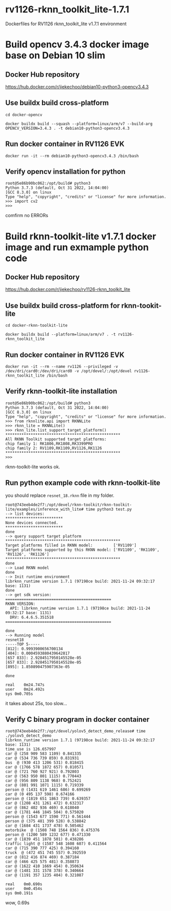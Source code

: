 # rv1126-rknn_toolkit_lite-1.7.1
Dockerfiles for RV1126 rknn_toolkit_lite v1.7.1 environment

# Build opencv 3.4.3 docker image base on Debian 10 slim

## Docker Hub repository

https://hub.docker.com/r/jiekechoo/debian10-python3-opencv3.4.3

## Use buildx build cross-platform

```
cd docker-opencv

docker buildx build --squash --platform=linux/arm/v7 --build-arg OPENCV_VERSION=3.4.3 . -t debian10-python3-opencv3.4.3
```
## Run docker container in RV1126 EVK
```
docker run -it --rm debian10-python3-opencv3.4.3 /bin/bash
```
## Verify opencv installation for python
```
root@5e86b90bc062:/opt/build# python3
Python 3.7.3 (default, Oct 31 2022, 14:04:00) 
[GCC 8.3.0] on linux
Type "help", "copyright", "credits" or "license" for more information.
>>> import cv2
>>>   
```
comfirm no ERRORs

# Build rknn-toolkit-lite v1.7.1 docker image and run exmample python code

## Docker Hub repository

https://hub.docker.com/r/jiekechoo/rv1126-rknn_toolkit_lite

## Use buildx build cross-platform for rknn-tookit-lite
```
cd docker-rknn-toolkit-lite

docker buildx build --platform=linux/arm/v7 . -t rv1126-rknn_toolkit_lite  
```
## Run docker container in RV1126 EVK
```
docker run -it --rm --name rv1126 --privileged -v /dev/dri/card0:/dev/dri/card0 -v /opt/devel/:/opt/devel rv1126-rknn_toolkit_lite /bin/bash
```
## Verify rknn-toolkit-lite installation
```
root@5e86b90bc062:/opt/build# python3
Python 3.7.3 (default, Oct 31 2022, 14:04:00) 
[GCC 8.3.0] on linux
Type "help", "copyright", "credits" or "license" for more information.
>>> from rknnlite.api import RKNNLite
>>> rknn_lite = RKNNLite()
>>> rknn_lite.list_support_target_platform()
**************************************************
All RKNN Toolkit supported target platforms:
chip family 1: RK1806,RK1808,RK3399PRO
chip family 2: RV1109,RK1109,RV1126,RK1126
**************************************************
>>> 
```
rknn-toolkit-lite works ok.

## Run python example code with rknn-toolkit-lite
you should replace `resnet_18.rknn` file in my folder.
```
root@743eeb4de2f7:/opt/devel/rknn-toolkit/rknn-toolkit-lite/examples/inference_with_lite# time python3 test.py 
--> list devices:
*************************
None devices connected.
*************************
done
--> query support target platform
**************************************************
Target platforms filled in RKNN model:         ['RV1109']
Target platforms supported by this RKNN model: ['RV1109', 'RK1109', 'RV1126', 'RK1126']
**************************************************
done
--> Load RKNN model
done
--> Init runtime environment
librknn_runtime version 1.7.1 (97198ce build: 2021-11-24 09:32:17 base: 1131)
done
--> get sdk version:
==============================================
RKNN VERSION:
  API: librknn_runtime version 1.7.1 (97198ce build: 2021-11-24 09:32:17 base: 1131)
  DRV: 6.4.6.5.351518
==============================================

done
--> Running model
resnet18
-----TOP 5-----
[812]: 0.9993900656700134
[404]: 0.0004593880439642817
[657 833]: 2.9284517950145528e-05
[657 833]: 2.9284517950145528e-05
[895]: 1.850890475907363e-05

done

real	0m24.747s
user	0m24.492s
sys	0m0.705s

```
it takes about 25s, too slow...

## Verify C binary program in docker container
```
root@743eeb4de2f7:/opt/devel/yolov5_detect_demo_release# time ./yolov5_detect_demo 
librknn_runtime version 1.7.1 (97198ce build: 2021-11-24 09:32:17 base: 1131)
time_use is 126.657997
car @ (258 909 583 1109) 0.841335
car @ (534 736 739 859) 0.831931
bus  @ (930 413 1206 531) 0.818415
car @ (1766 578 1872 657) 0.810571
car @ (721 760 927 921) 0.792803
car @ (563 950 801 1115) 0.770443
car @ (956 809 1138 968) 0.752421
car @ (801 991 1071 1115) 0.719339
person @ (1431 619 1461 686) 0.699269
car @ (0 495 137 598) 0.674166
person @ (1819 651 1863 739) 0.639357
car @ (1208 431 1261 472) 0.632317
car @ (862 402 936 469) 0.618040
car @ (1781 446 1845 504) 0.575020
person @ (1543 677 1590 771) 0.561444
person @ (375 481 399 528) 0.538842
car @ (1684 431 1737 478) 0.505462
motorbike  @ (1508 748 1564 836) 0.475376
person @ (1200 589 1232 677) 0.471330
car @ (1839 451 1878 501) 0.438286
traffic light @ (1587 548 1608 607) 0.411564
car @ (715 390 777 425) 0.394160
truck  @ (472 451 745 557) 0.392559
car @ (812 416 874 469) 0.387184
car @ (466 425 575 481) 0.358873
car @ (1622 410 1669 454) 0.350634
car @ (1481 331 1578 378) 0.340664
car @ (1191 357 1235 404) 0.321087

real	0m0.690s
user	0m0.454s
sys	0m0.191s
```
wow, 0.69s 
